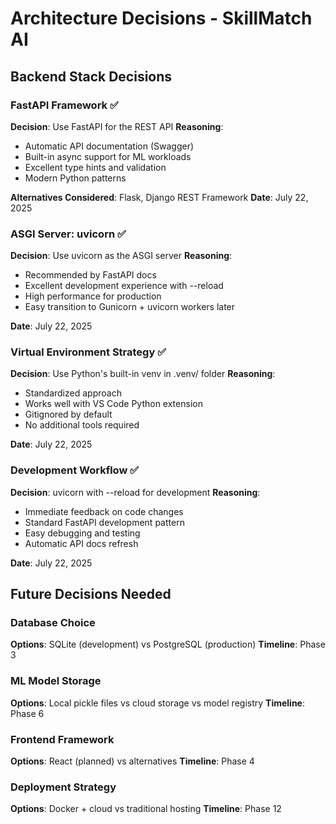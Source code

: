 # Architecture Decisions - SkillMatch AI

## Backend Stack Decisions

### FastAPI Framework ✅
**Decision**: Use FastAPI for the REST API
**Reasoning**: 
- Automatic API documentation (Swagger)
- Built-in async support for ML workloads
- Excellent type hints and validation
- Modern Python patterns

**Alternatives Considered**: Flask, Django REST Framework
**Date**: July 22, 2025

### ASGI Server: uvicorn ✅
**Decision**: Use uvicorn as the ASGI server
**Reasoning**:
- Recommended by FastAPI docs
- Excellent development experience with --reload
- High performance for production
- Easy transition to Gunicorn + uvicorn workers later

**Date**: July 22, 2025

### Virtual Environment Strategy ✅
**Decision**: Use Python's built-in venv in .venv/ folder
**Reasoning**:
- Standardized approach
- Works well with VS Code Python extension
- Gitignored by default
- No additional tools required

**Date**: July 22, 2025

### Development Workflow ✅
**Decision**: uvicorn with --reload for development
**Reasoning**:
- Immediate feedback on code changes
- Standard FastAPI development pattern
- Easy debugging and testing
- Automatic API docs refresh

**Date**: July 22, 2025

## Future Decisions Needed

### Database Choice
**Options**: SQLite (development) vs PostgreSQL (production)
**Timeline**: Phase 3

### ML Model Storage
**Options**: Local pickle files vs cloud storage vs model registry
**Timeline**: Phase 6

### Frontend Framework
**Options**: React (planned) vs alternatives
**Timeline**: Phase 4

### Deployment Strategy
**Options**: Docker + cloud vs traditional hosting
**Timeline**: Phase 12
